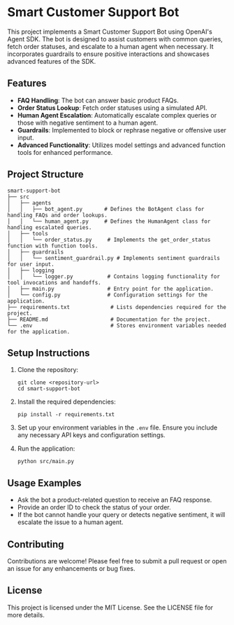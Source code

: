 # Smart Customer Support Bot

This project implements a Smart Customer Support Bot using OpenAI's Agent SDK. The bot is designed to assist customers with common queries, fetch order statuses, and escalate to a human agent when necessary. It incorporates guardrails to ensure positive interactions and showcases advanced features of the SDK.

## Features

- **FAQ Handling**: The bot can answer basic product FAQs.
- **Order Status Lookup**: Fetch order statuses using a simulated API.
- **Human Agent Escalation**: Automatically escalate complex queries or those with negative sentiment to a human agent.
- **Guardrails**: Implemented to block or rephrase negative or offensive user input.
- **Advanced Functionality**: Utilizes model settings and advanced function tools for enhanced performance.

## Project Structure

```
smart-support-bot
├── src
│   ├── agents
│   │   ├── bot_agent.py       # Defines the BotAgent class for handling FAQs and order lookups.
│   │   └── human_agent.py     # Defines the HumanAgent class for handling escalated queries.
│   ├── tools
│   │   └── order_status.py     # Implements the get_order_status function with function tools.
│   ├── guardrails
│   │   └── sentiment_guardrail.py # Implements sentiment guardrails for user input.
│   ├── logging
│   │   └── logger.py           # Contains logging functionality for tool invocations and handoffs.
│   ├── main.py                 # Entry point for the application.
│   └── config.py               # Configuration settings for the application.
├── requirements.txt             # Lists dependencies required for the project.
├── README.md                    # Documentation for the project.
└── .env                         # Stores environment variables needed for the application.
```

## Setup Instructions

1. Clone the repository:
   ```
   git clone <repository-url>
   cd smart-support-bot
   ```

2. Install the required dependencies:
   ```
   pip install -r requirements.txt
   ```

3. Set up your environment variables in the `.env` file. Ensure you include any necessary API keys and configuration settings.

4. Run the application:
   ```
   python src/main.py
   ```

## Usage Examples

- Ask the bot a product-related question to receive an FAQ response.
- Provide an order ID to check the status of your order.
- If the bot cannot handle your query or detects negative sentiment, it will escalate the issue to a human agent.

## Contributing

Contributions are welcome! Please feel free to submit a pull request or open an issue for any enhancements or bug fixes.

## License

This project is licensed under the MIT License. See the LICENSE file for more details.